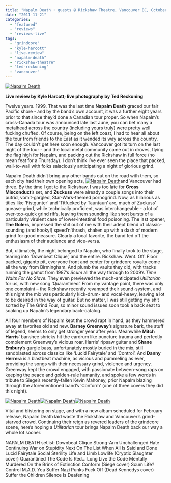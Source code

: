 ```yaml
---
title: "Napalm Death + guests @ Rickshaw Theatre, Vancouver BC, October 27, 2011"
date: "2011-11-21"
categories: 
  - "featured"
  - "reviews"
  - "reviews-live"
tags: 
  - "grindcore"
  - "kyle-harcott"
  - "live-review"
  - "napalm-death"
  - "rickshaw-theatre"
  - "ted-reckoning"
  - "vancouver"
---
```


[![](http://www.hellbound.ca/wp-content/uploads/2011/11/6310972142_a0e8e9ae91_b-590x393.jpg "Napalm Death")](http://www.hellbound.ca/wp-content/uploads/2011/11/6310972142_a0e8e9ae91_b.jpg)

**Live review by Kyle Harcott; live photography by Ted Reckoning**

Twelve years. 1999. That was the last time **Napalm Death** graced our fair Pacific shore - and by the band’s own account, it was a further eight years prior to that since they’d done a Canadian tour proper. So when Napalm’s cross-Canada tour was announced late last June, you can bet many a metalhead across the country (including yours truly) were pretty well fucking chuffed. Of course, being on the left coast, I had to hear all about the tour from friends to the East as it wended its way across the country. The day couldn’t get here soon enough. Vancouver got its turn on the last night of the tour - and the local metal community came out in droves, flying the flag high for Napalm, and packing out the Rickshaw in full force (no mean feat for a Thursday). I don’t think I’ve ever seen the place that packed, wall-to-wall with folks salaciously anticipating a night of glorious grind.

Napalm Death didn’t bring any other bands out on the road with them, so each city had their own opening acts, [![](http://www.hellbound.ca/wp-content/uploads/2011/11/6310972750_6519ccf500_b-182x182.jpg "Napalm Death")](http://www.hellbound.ca/wp-content/uploads/2011/11/6310972750_6519ccf500_b.jpg)and Vancouver had three. By the time I got to the Rickshaw, I was too late for **Gross Misconduct**’s set, and **Zuckuss** were already a couple songs into their putrid, vomit-gargled, Star-Wars-themed pornogrind. Now, as hilarious as titles like ‘Fistgunter’ and ‘Titfucked by Tauntaun’ are, much of Zuckuss’ quease-grind, while technically proficient, was interchangeable - a lot of over-too-quick grind riffs, leaving them sounding like short bursts of a particularly virulent case of lower-intestinal food poisoning. The last opener, **The Golers**, impressed the shit out of me with their adept blend of classic-sounding (and hooky!) speed’n’thrash, shaken up with a dash of modern grind for good measure. Clearly a local favorite, the band fed off the enthusiasm of their audience and vice-versa.

But, ultimately, the night belonged to Napalm, who finally took to the stage, tearing into ‘Downbeat Clique’, and the entire. Rickshaw. Went. Off. Floor packed, giganto pit, everyone front and center for grindcore royalty come all the way from Birmingham. And plumb the vaults they did, with tracks running the gamut from 1987’s _Scum_ all the way through to 2009’s _Time Waits For No Slave_. They even previewed the much-anticipated _Utilitarian_ for us, with new song ‘Quarantined’. From my vantage point, there was only one complaint – the Rickshaw recently revamped their sound-system, and this night the mix was particularly kick-drum- and vocal-heavy, leaving a lot to be desired in the way of guitar. But no matter, I was still getting my shit sorted by The Grind Four, so minor sound issues soon took a back seat to soaking up Napalm’s legendary back-catalog.

All four members of Napalm kept the crowd rapt in hand, as they hammered away at favorites old and new. **Barney Greenway**’s signature bark, the stuff of legend, seems to only get stronger year after year. Meanwhile **Mitch Harris**’ banshee shrieks hit the eardrum like puncture trauma and perfectly complement Greenway’s vicious roar. Harris’ ripsaw guitar and **Shane Embury**’s gurgle bass, unfortunately mostly buried in the mix, still sandblasted across classics like ‘Lucid Fairytale’ and ‘Control’. And **Danny Herrera** is a blastbeat machine, as vicious and pummeling as ever, providing the songs with their necessary grind, violence and urgency. Greenway kept the crowd engaged, with passionate between-song raps on keeping the peace and golden-rule humanity, and spoke a few words in tribute to Siege’s recently-fallen Kevin Mahoney, prior Napalm blazing through the aforementioned band’s ‘Conform’ (one of three covers they did this night).

[![](http://www.hellbound.ca/wp-content/uploads/2011/11/6310972434_38790091e8_b-182x182.jpg "Napalm Death")](http://www.hellbound.ca/wp-content/uploads/2011/11/6310972434_38790091e8_b.jpg)[![](http://www.hellbound.ca/wp-content/uploads/2011/11/6310451311_b119a4cb3c_b-182x182.jpg "Napalm Death")](http://www.hellbound.ca/wp-content/uploads/2011/11/6310451311_b119a4cb3c_b.jpg)[![](http://www.hellbound.ca/wp-content/uploads/2011/11/6160576672_68527c4b47_z-182x182.jpg "Napalm Death")](http://www.hellbound.ca/wp-content/uploads/2011/11/6160576672_68527c4b47_z.jpg)

Vital and blistering on stage, and with a new album scheduled for February release, Napalm Death laid waste the Rickshaw and Vancouver’s grind-starved crowd. Continuing their reign as revered leaders of the grindcore scene, here’s hoping a _Utilitarian_ tour brings Napalm Death back our way a whole lot sooner.

NAPALM DEATH setlist: Downbeat Clique Strong-Arm Unchallenged Hate Continuing War on Stupidity Next On The List When All Is Said and Done Lucid Fairytale Social Sterility Life and Limb Lowlife (Cryptic Slaughter cover) Quarantined The Code Is Red... Long Live the Code Mentally Murdered On the Brink of Extinction Conform (Siege cover) Scum Life? Control M.A.D. You Suffer Nazi Punks Fuck Off (Dead Kennedys cover) Suffer the Children Silence Is Deafening
